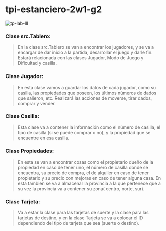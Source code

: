 # tpi-estanciero-2w1-g2

![tp-lab-lll](https://github.com/LCIII-2023/tpi-estanciero-2w1-g2/assets/142741266/36631b21-776d-4a51-9ae1-40bd65bb44e1)

###  Clase src.Tablero: 

> En la clase src.Tablero se van a encontrar los jugadores, y se va a encargar de dar inicio a la partida, desarrollar el juego y darle fin. Estará relacionada con las clases Jugador, Modo de Juego y Dificultad y casilla.

### Clase Jugador: 

> En esta clase vamos a guardar los datos de cada jugador, como su casilla, las propiedades que poseen, los últimos números de dados que salieron, etc. Realizará las acciones de moverse, tirar dados, comprar y vender.

### Clase Casilla: 

>Esta clase va a contener la información como el número de casilla, el tipo de casilla (si se puede comprar o no), y la propiedad que se encuentre en esa casilla.


### Clase Propiedades: 

>En esta se van a encontrar cosas como el propietario dueño de la propiedad en caso de tener uno, el número de casilla donde se encuentra, su precio de compra, el de alquiler en caso de tener propietario y su precio con mejoras en caso de tener alguna casa. En esta tambien se va a almacenar la provincia a la que pertenece que a su vez la provincia va a contener su zona( centro, norte, sur).

### Clase Tarjeta:

> Va a estar la clase para las tarjetas de suerte y la clase para las tarjetas de destino, y en la clase Tarjeta se va a colocar el ID dependiendo del tipo de tarjeta que sea (suerte o destino).
